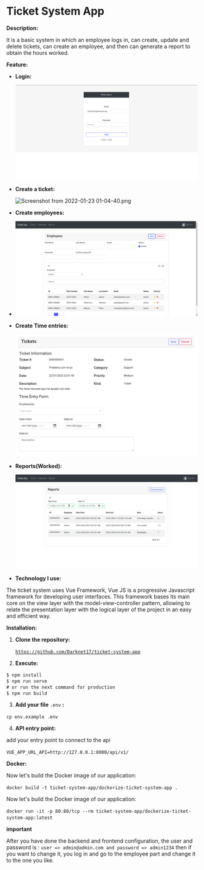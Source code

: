 # Ticket System App

**Description:**

It is a basic system in which an employee logs in, can create, update and delete tickets, can create an employee, and then can generate a report to obtain the hours worked.

**Feature:**

- **Login:**

  ![Screenshot from 2022-01-23 01-02-38.png](Ticket-System-App/Screenshot_from_2022-01-23_01-02-38.png)
    
- **Create a ticket:**

  ![Screenshot from 2022-01-23 01-04-40.png](Ticket-System-App/Screenshot_from_2022-01-23_01-04-40.png)

- **Create employees:**

- ![Screenshot from 2022-01-2 _01-08-22.png](Ticket-System-App/Screenshot_from_2022-01-23_01-08-22.png)
    
- **Create Time entries:**

  ![Screenshot from 2022-01-23 01-04-56.png](Ticket-System-App/Screenshot_from_2022-01-23_01-04-56.png)
    

- **Reports(Worked):**

  ![Screenshot from 2022-01-23 13-27-49.png](Ticket-System-App/Screenshot_from_2022-01-23_13-27-49.png)
    
- **Technology I use:**

The ticket system uses Vue Framework, Vue JS is a progressive Javascript framework for developing user interfaces. This framework bases its main core on the view layer with the model-view-controller pattern, allowing to relate the presentation layer with the logical layer of the project in an easy and efficient way.

**Installation:**

1. **Clone the repository:**
    
    [`https://github.com/Darknet17/ticket-system-app`](https://github.com/Darknet17/ticket-system-app)
    

 2.  **Execute:** 

```
$ npm install
$ npm run serve
# or run the next command for production
$ npm run build
```

 3.  **Add your file** `.env` **:**

 `cp env.example .env`

 4. **API entry point:**

add your entry point to connect to the api

`VUE_APP_URL_API=http://127.0.0.1:8000/api/v1/`

**Docker:**

Now let's build the Docker image of our application: 

`docker build -t ticket-system-app/dockerize-ticket-system-app .`

Now let's build the Docker image of our application:

`docker run -it -p 80:80/tcp --rm ticket-system-app/dockerize-ticket-system-app:latest`

**important**

After you have done the backend and frontend configuration, the user and password is :
`
user => admin@admin.com and password => admin1234
`
then if you want to change it, you log in and go to the employee part and change it to the one you like.
 
 
